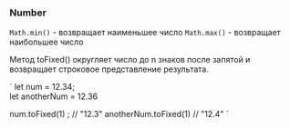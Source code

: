 ### Number

`Math.min()` - возвращает наименьшее число
`Math.max()` - возвращает наибольшее число


Метод toFixed() округляет число до n знаков после запятой и возвращает строковое представление результата.


`
let num = 12.34;                            
let anotherNum = 12.36

num.toFixed(1) ;                  // "12.3"
anotherNum.toFixed(1)             // "12.4"
`